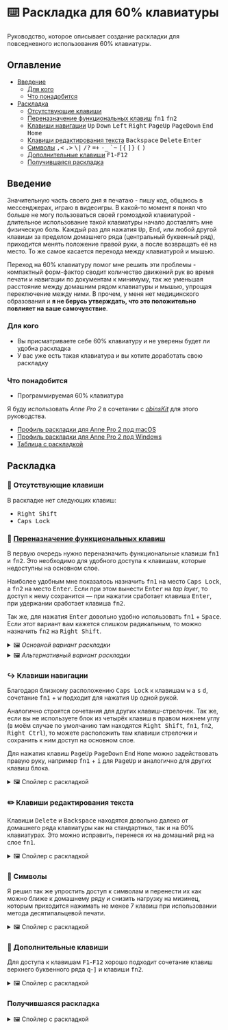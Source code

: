 # ⌨️ Раскладка для 60% клавиатуры

Руководство, которое описывает создание раскладки для повседневного использования 60% клавиатуры.

## Оглавление

* [Введение](#введение)
    * [Для кого](#для-кого)
    * [Что понадобится](#что-понадобится)
* [Раскладка](#раскладка)
    * [Отсутствующие клавиши](#отсутствующие-клавиши)
    * [Переназначение функциональных клавиш](#переназначение-функциональных-клавиш)
    <kbd>fn1</kbd> <kbd>fn2</kbd>
    * [Клавиши навигации](#клавиши-навигации)
     <kbd>Up</kbd> <kbd>Down</kbd> <kbd>Left</kbd> <kbd>Right</kbd> <kbd>PageUp</kbd>
     <kbd>PageDown</kbd> <kbd>End</kbd> <kbd>Home</kbd>
    * [Клавиши редактирования текста](#клавиши-редактирования-текста)
     <kbd>Backspace</kbd> <kbd>Delete</kbd> <kbd>Enter</kbd>
    * [Символы](#символы)
     <kbd>,&lt;</kbd> <kbd>.&gt;</kbd> <kbd>\\&#124;</kbd> <kbd>/?</kbd>
     <kbd>=+</kbd> <kbd>-_</kbd> <kbd>\`~</kbd> <kbd>\[\{</kbd>
     <kbd>\]\}</kbd> <kbd>\(</kbd> <kbd>\)</kbd>
    * [Дополнительные клавиши](#дополнительные-клавиши)
     <kbd>F1</kbd>-<kbd>F12</kbd>
    * [Получившаяся раскладка](#получившаяся-раскладка)


## Введение

Значительную часть своего дня я печатаю - пишу код, общаюсь в мессенджерах, играю в видеоигры. В какой-то момент я понял что больше не могу пользоваться своей громоздкой клавиатурой - длительное использование такой клавиатуры начало доставлять мне физическую боль. Каждый раз для нажатия <kbd>Up</kbd>, <kbd>End</kbd>, или любой другой клавиши за пределом домашнего ряда (центральный буквенный ряд), приходится менять положение правой руки, а после возвращать её на место. То же самое касается перехода между клавиатурой и мышью.

Переход на 60% клавиатуру помог мне решить эти проблемы - компактный форм-фактор сводит количество движений рук во время печати и навигации по документам к минимуму, так же уменьшая расстояние между домашним рядом клавиатуры и мышью, упрощая переключение между ними. В прочем, у меня нет медицинского образования и **я не берусь утверждать, что это положительно повлияет на ваше самочувствие**.

### Для кого

* Вы присматриваете себе 60% клавиатуру и не уверены будет ли удобна раскладка
* У вас уже есть такая клавиатура и вы хотите доработать свою раскладку

### Что понадобится

* Программируемая 60% клавиатура

Я буду использовать *Anne Pro 2* в сочетании с [*obinsKit*](http://en.obins.net/obinskit) для этого руководства.

* [Профиль раскладки для Anne Pro 2 под macOS](https://github.com/astronautr/keyboard-layout/releases/download/v1.0.0/ap2_macOS.json)
* [Профиль раскладки для Anne Pro 2 под Windows](https://github.com/astronautr/keyboard-layout/releases/download/v1.0.0/ap2_Windows.json)
* [Таблица с раскладкой](./layout_table.md)


## Раскладка

### 🚫 Отсутствующие клавиши

В раскладке нет следующих клавиш:

* <kbd>Right Shift</kbd>
* <kbd>Caps Lock</kbd>

### 🔄 [Переназначение функциональных клавиш](./layout_table.md#основной-вариант-раскладки)

В первую очередь нужно переназначить функциональные клавиши <kbd>fn1</kbd> и <kbd>fn2</kbd>. Это необходимо для удобного доступа к клавишам, которые недоступны на основном слое.

Наиболее удобным мне показалось назначить <kbd>fn1</kbd> на место <kbd>Caps Lock</kbd>, а <kbd>fn2</kbd> на место <kbd>Enter</kbd>. Если при этом вынести <kbd>Enter</kbd> на *tap layer*, то доступ к нему сохранится — при нажатии сработает клавиша <kbd>Enter</kbd>, при удержании сработает клавиша <kbd>fn2</kbd>.

Так же, для нажатия <kbd>Enter</kbd> довольно удобно использовать <kbd>fn1</kbd> + <kbd>Space</kbd>.
Если этот вариант вам кажется слишком радикальным, то можно назначить <kbd>fn2</kbd> на <kbd>Right Shift</kbd>.

<details>
  <summary>🖼 <i>Основной вариант раскладки</i></summary>
  
  ![Основная раскладка клавиш fn1, fn2, Enter](/img/fn.jpg)
  ![Раскладка клавиш на tap layer](/img/tap.jpg)
</details>

<details>
  <summary>🖼 <i>Альтернативный вариант раскладки</i></summary>
  
  ![Альтернативная раскладка клавиш fn1, fn2](/img/fn-alt.jpg)
</details>


### ↪️ Клавиши навигации

Благодаря близкому расположению <kbd>Caps Lock</kbd> к клавишам <kbd>w</kbd> <kbd>a</kbd> <kbd>s</kbd> <kbd>d</kbd>, сочетание <kbd>fn1</kbd> + <kbd>w</kbd> подходит для нажатия <kbd>Up</kbd> одной рукой.

Аналогично строятся сочетания для других клавиш-стрелочек. Так же, если вы не используете блок из четырёх клавиш в правом нижнем углу (в моём случае по умолчанию там находятся <kbd>Right Shift</kbd>, <kbd>fn1</kbd>, <kbd>fn2</kbd>, <kbd>Right Ctrl</kbd>), то можете расположить там клавиши стрелочки и сохранить к ним доступ на основном слое.

Для нажатия клавиш <kbd>PageUp</kbd> <kbd>PageDown</kbd> <kbd>End</kbd> <kbd>Home</kbd> можно задействовать правую руку, например <kbd>fn1</kbd> + <kbd>i</kbd> для <kbd>PageUp</kbd> и аналогично для других клавиш блока.

<details>
  <summary>🖼 Спойлер с раскладкой</summary>
  
  ![Раскладка клавиш навигации](/img/navigation.jpg)
</details>


### ✏️ Клавиши редактирования текста

Клавиши <kbd>Delete</kbd> и <kbd>Backspace</kbd> находятся довольно далеко от домашнего ряда клавиатуры как на стандартных, так и на 60% клавиатурах. Это можно исправить, перенеся их на домашний ряд на слое <kbd>fn1</kbd>.

<details>
  <summary>🖼 Спойлер с раскладкой</summary>
  
  ![Раскладка клавиш редактирования](/img/editing.jpg)
</details>


### 🔣 Символы

Я решил так же упростить доступ к символам и перенести их как можно ближе к домашнему ряду и снизить нагрузку на мизинец, которым приходится нажимать не менее 7 клавиш при использовании метода десятипальцевой печати.

<details>
  <summary>🖼 Спойлер с раскладкой</summary>
  
  ![Раскладка клавиш символов](/img/characters.jpg)
</details>


### 🔧 Дополнительные клавиши

Для доступа к клавишам <kbd>F1</kbd>-<kbd>F12</kbd> хорошо подходит сочетание клавиш верхнего буквенного ряда <kbd>q</kbd>-<kbd>]</kbd> и клавиши <kbd>fn2</kbd>.

<details>
  <summary>🖼 Спойлер с раскладкой</summary>
  
  ![Раскладка клавиш f1-f12](/img/f1-f12.jpg)
</details>


### Получившаяся раскладка

<details>
  <summary>🖼 Спойлер с раскладкой</summary>

  ![Основной слой](/img/result-default.jpg)
  ![Слой fn1](/img/result-fn1.jpg)
  ![Слой fn2](/img/result-fn2.jpg)
  ![Tap layer](/img/result-tap.jpg)
</details>
